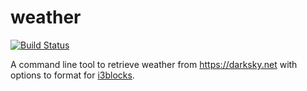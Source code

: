# weather

[![Build Status](https://travis-ci.org/mklein994/weather.svg?branch=master)](https://travis-ci.org/mklein994/weather)

A command line tool to retrieve weather from https://darksky.net with options to format for [i3blocks](https://github.com/vivien/i3blocks).
